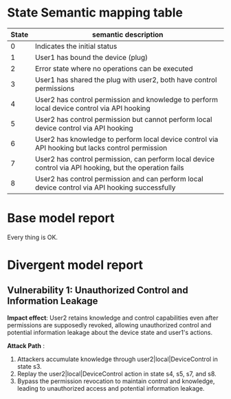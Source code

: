 # State Semantic mapping table
|State | semantic description|
|-----|---------|
|0 | Indicates the initial status|
|1 | User1 has bound the device (plug)|
|2 | Error state where no operations can be executed|
|3 | User1 has shared the plug with user2, both have control permissions|
|4 | User2 has control permission and knowledge to perform local device control via API hooking|
|5 | User2 has control permission but cannot perform local device control via API hooking|
|6 | User2 has knowledge to perform local device control via API hooking but lacks control permission|
|7 | User2 has control permission, can perform local device control via API hooking, but the operation fails|
|8 | User2 has control permission and can perform local device control via API hooking successfully|

# Base model report
Every thing is OK.

# Divergent model report
## Vulnerability 1: Unauthorized Control and Information Leakage
**Impact effect**: User2 retains knowledge and control capabilities even after permissions are supposedly revoked, allowing unauthorized control and potential information leakage about the device state and user1's actions.

**Attack Path** :
1. Attackers accumulate knowledge through user2|local|DeviceControl in state s3.
2. Replay the user2|local|DeviceControl action in state s4, s5, s7, and s8.
3. Bypass the permission revocation to maintain control and knowledge, leading to unauthorized access and potential information leakage.